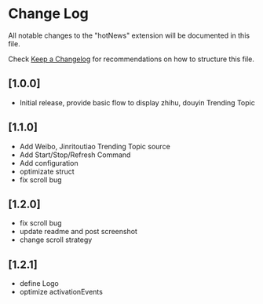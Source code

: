 # Change Log

All notable changes to the "hotNews" extension will be documented in this file.

Check [Keep a Changelog](http://keepachangelog.com/) for recommendations on how to structure this file.

## [1.0.0]

- Initial release, provide basic flow to display zhihu, douyin Trending Topic
  
## [1.1.0]

- Add Weibo, Jinritoutiao Trending Topic source
- Add Start/Stop/Refresh Command
- Add configuration
- optimizate struct
- fix scroll bug

## [1.2.0]

- fix scroll bug
- update readme and post screenshot
- change scroll strategy

## [1.2.1]

- define Logo 
- optimize activationEvents
